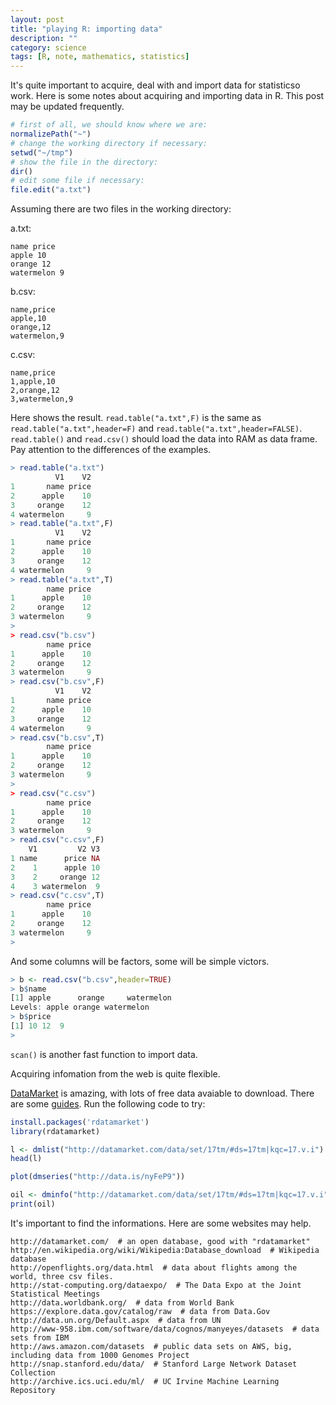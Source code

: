 ```yaml
---
layout: post
title: "playing R: importing data"
description: ""
category: science
tags: [R, note, mathematics, statistics]
---
```


It's quite important to acquire, deal with and import data for statisticso work. Here is some notes about acquiring and importing data in R. This post may be updated frequently.

```r
# first of all, we should know where we are:
normalizePath("~")
# change the working directory if necessary:
setwd("~/tmp")
# show the file in the directory:
dir()
# edit some file if necessary:
file.edit("a.txt")
```

Assuming there are two files in the working directory:

a.txt:

```
name price
apple 10
orange 12
watermelon 9

```

b.csv:

```
name,price
apple,10
orange,12
watermelon,9

```

c.csv:

```
name,price
1,apple,10
2,orange,12
3,watermelon,9

```

Here shows the result. `read.table("a.txt",F)` is the same as `read.table("a.txt",header=F)` and `read.table("a.txt",header=FALSE)`. `read.table()` and `read.csv()` should load the data into RAM as data frame. Pay attention to the differences of the examples.

```r
> read.table("a.txt")
          V1    V2
1       name price
2      apple    10
3     orange    12
4 watermelon     9
> read.table("a.txt",F)
          V1    V2
1       name price
2      apple    10
3     orange    12
4 watermelon     9
> read.table("a.txt",T)
        name price
1      apple    10
2     orange    12
3 watermelon     9
> 
> read.csv("b.csv")
        name price
1      apple    10
2     orange    12
3 watermelon     9
> read.csv("b.csv",F)
          V1    V2
1       name price
2      apple    10
3     orange    12
4 watermelon     9
> read.csv("b.csv",T)
        name price
1      apple    10
2     orange    12
3 watermelon     9
> 
> read.csv("c.csv")
        name price
1      apple    10
2     orange    12
3 watermelon     9
> read.csv("c.csv",F)
    V1         V2 V3
1 name      price NA
2    1      apple 10
3    2     orange 12
4    3 watermelon  9
> read.csv("c.csv",T)
        name price
1      apple    10
2     orange    12
3 watermelon     9
> 
```

And some columns will be factors, some will be simple victors.

```r
> b <- read.csv("b.csv",header=TRUE)
> b$name
[1] apple      orange     watermelon
Levels: apple orange watermelon
> b$price
[1] 10 12  9
> 
```

`scan()` is another fast function to import data.

Acquiring infomation from the web is quite flexible.

[DataMarket](http://datamarket.com/) is amazing, with lots of free data avaiable to download. There are some [guides](http://blog.datamarket.com/2011/10/31/using-datamarket-from-within-r/). Run the following code to try:

```r
install.packages('rdatamarket')
library(rdatamarket)

l <- dmlist("http://datamarket.com/data/set/17tm/#ds=17tm|kqc=17.v.i")
head(l)

plot(dmseries("http://data.is/nyFeP9"))

oil <- dminfo("http://datamarket.com/data/set/17tm/#ds=17tm|kqc=17.v.i")
print(oil)
```

It's important to find the informations. Here are some websites may help.

```
http://datamarket.com/  # an open database, good with "rdatamarket"
http://en.wikipedia.org/wiki/Wikipedia:Database_download  # Wikipedia database
http://openflights.org/data.html  # data about flights among the world, three csv files.
http://stat-computing.org/dataexpo/  # The Data Expo at the Joint Statistical Meetings
http://data.worldbank.org/  # data from World Bank
https://explore.data.gov/catalog/raw  # data from Data.Gov
http://data.un.org/Default.aspx  # data from UN
http://www-958.ibm.com/software/data/cognos/manyeyes/datasets  # data sets from IBM
http://aws.amazon.com/datasets  # public data sets on AWS, big, including data from 1000 Genomes Project
http://snap.stanford.edu/data/  # Stanford Large Network Dataset Collection
http://archive.ics.uci.edu/ml/  # UC Irvine Machine Learning Repository
```
